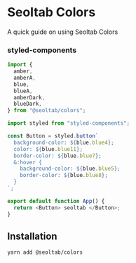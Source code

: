 # Seoltab Colors

A quick guide on using Seoltab Colors

### styled-components

```ts
import {
  amber,
  amberA,
  blue,
  blueA,
  amberDark,
  blueDark,
} from "@seoltab/colors";

import styled from "styled-components";

const Button = styled.button`
  background-color: ${blue.blue4};
  color: ${blue.blue11};
  border-color: ${blue.blue7};
  &:hover {
    background-color: ${blue.blue5};
    border-color: ${blue.blue8};
  }
`;

export default function App() {
  return <Button> seoltab </Button>;
}
```

## Installation

`yarn add @seoltab/colors`
